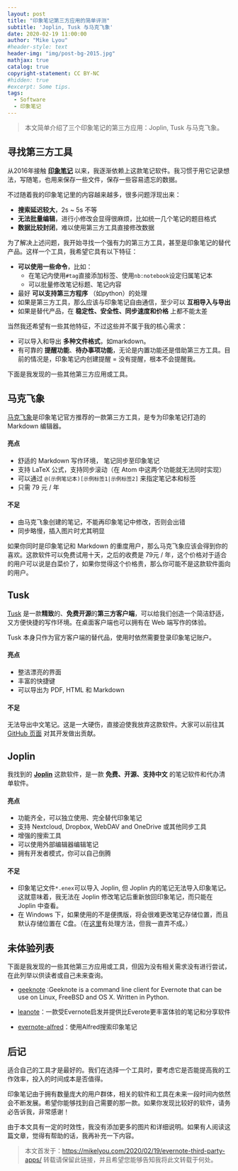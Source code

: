 ```yaml
---
layout: post
title: "印象笔记第三方应用的简单评测"
subtitle: 'Joplin, Tusk 与马克飞象'
date: 2020-02-19 11:00:00
author: "Mike Lyou"
#header-style: text
header-img: "img/post-bg-2015.jpg"
mathjax: true
catalog: true
copyright-statement: CC BY-NC
#hidden: true
#excerpt: Some tips.
tags:
  - Software
  - 印象笔记
---
```



> 本文简单介绍了三个印象笔记的第三方应用：Joplin, Tusk 与马克飞象。

<!-- more -->



## 寻找第三方工具

从2016年接触 **[印象笔记](https://staging.yinxiang.com)** 以来，我逐渐依赖上这款笔记软件。我习惯于用它记录想法，写随笔，也用来保存一些文件，保存一些容易遗忘的数据。

不过随着我的印象笔记里的内容越来越多，很多问题浮现出来：

- **搜索延迟较大**，2s ~ 5s 不等
- **无法批量编辑**，进行小修改会显得很麻烦，比如统一几个笔记的题目格式
- **数据比较封闭**，难以使用第三方工具直接修改数据

为了解决上述问题，我开始寻找一个强有力的第三方工具，甚至是印象笔记的替代产品。这样一个工具，我希望它具有以下特征：

- **可以使用一些命令**，比如：
  - 在笔记内使用`#tag`直接添加标签、使用`nb:notebook`设定归属笔记本
  - 可以批量修改笔记标题、笔记内容
- 最好 **可以支持第三方程序** （如python）的处理
- 如果是第三方工具，那么应该与印象笔记自由通信，至少可以 **互相导入与导出**
- 如果是替代产品，在 **稳定性、安全性、同步速度和价格** 上都不能太差

当然我还希望有一些其他特征，不过这些并不属于我的核心需求：

- 可以导入和导出 **多种文件格式**，如markdown。
- 有可靠的 **提醒功能**、**待办事项功能**，无论是内置功能还是借助第三方工具。目前的情况是，印象笔记内创建提醒 = 没有提醒，根本不会提醒我。

下面是我发现的一些其他第三方应用或工具。

## 马克飞象

[马克飞象](https://maxiang.io/)是印象笔记官方推荐的一款第三方工具，是专为印象笔记打造的 Markdown 编辑器。

#### 亮点
- 舒适的 Markdown 写作环境， 笔记同步至印象笔记
- 支持 LaTeX 公式，支持同步滚动（在 Atom 中这两个功能就无法同时实现）
- 可以通过 `@(示例笔记本)[示例标签1|示例标签2]` 来指定笔记本和标签
- 只需 79 元 / 年

#### 不足
- 由马克飞象创建的笔记，不能再印象笔记中修改，否则会出错
- 同步略慢，插入图片时尤其明显

如果你同时是印象笔记和 Markdown 的重度用户，那么马克飞象应该会得到你的喜欢。这款软件可以免费试用十天，之后的收费是 79元 / 年，这个价格对于适合的用户可以说是白菜价了，如果你觉得这个价格贵，那么你可能不是这款软件面向的用户。

## Tusk

[Tusk](https://klaussinani.tech/tusk/) 是一款**精致**的、**免费开源**的**第三方客户端**，可以给我们创造一个简洁舒适，又方便快捷的写作环境。在桌面客户端也可以拥有在 Web 端写作的体验。

Tusk 本身只作为官方客户端的替代品，使用时依然需要登录印象笔记账户。

#### 亮点
- 整洁漂亮的界面
- 丰富的快捷键
-  可以导出为 PDF, HTML 和 Markdown

#### 不足
无法导出中文笔记。这是一大硬伤，直接迫使我放弃这款软件。大家可以前往其 [GitHub 页面](https://github.com/klaussinani/tusk) 对其开发做出贡献。


## Joplin

我找到的 **[Joplin](https://github.com/laurent22/joplin)** 这款软件，是一款 **免费、开源、支持中文** 的笔记软件和代办清单软件。

#### 亮点
- 功能齐全，可以独立使用、完全替代印象笔记
- 支持 Nextcloud, Dropbox, WebDAV and OneDrive 或其他同步工具
- 增强的搜索工具
- 可以使用外部编辑器编辑笔记
- 拥有开发者模式，你可以自己倒腾

#### 不足

- 印象笔记文件`*.enex`可以导入 Joplin, 但 Joplin 内的笔记无法导入印象笔记。
  这就意味着，我无法在 Joplin 修改笔记后重新放回印象笔记，而只能在 Joplin 中查看。
- 在 Windows 下，如果使用的不是便携版，将会很难更改笔记存储位置，而且默认存储位置在 C盘。（在[这里](https://github.com/laurent22/joplin/issues/42#issuecomment-348338177)有处理方法，但我一直弄不成。）


## 未体验列表

下面是我发现的一些其他第三方应用或工具，但因为没有相关需求没有进行尝试，在此列举以供读者或自己未来查询。

- [geeknote](https://github.com/VitaliyRodnenko/geeknote) :Geeknote is a command line client for Evernote that can be use on Linux, FreeBSD and OS X. Written in Python.

- [leanote](https://github.com/leanote/leanote)：一款受Evernote启发并提供比Everote更丰富体验的笔记和分享软件

- [evernote-alfred](https://github.com/buginux/evernote-alfred)：使用Alfred搜索印象笔记


## 后记

适合自己的工具才是最好的。我们在选择一个工具时，要考虑它是否能提高我的工作效率，投入的时间成本是否值得。

印象笔记由于拥有数量庞大的用户群体，相关的软件和工具在未来一段时间内依然会不断发展。希望你能够找到自己需要的那一款。如果你发现比较好的软件，请务必告诉我，非常感谢！

由于本文具有一定的时效性，我没有添加更多的图片和详细说明。如果有人阅读这篇文章，觉得有帮助的话，我再补充一下内容。

>本文首发于：https://mikelyou.com/2020/02/19/evernote-third-party-apps/ 转载请保留此链接，并且希望您能够告知我将此文转载于何处。
